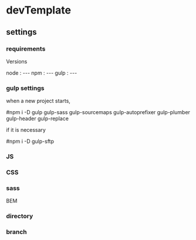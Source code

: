 # devTemplate

## settings  

### requirements

Versions

node : --- 
npm : ---
gulp : ---

### gulp settings  
when a new project starts,

#npm i -D gulp gulp-sass gulp-sourcemaps gulp-autoprefixer gulp-plumber gulp-header gulp-replace

if it is necessary  

#npm i -D gulp-sftp

### JS

### CSS

### sass 
BEM

### directory

### branch



